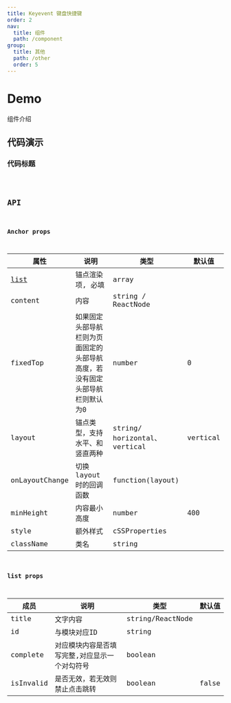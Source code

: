 ```yaml
---
title: Keyevent 键盘快捷键
order: 2
nav:
  title: 组件
  path: /component
group:
  title: 其他
  path: /other
  order: 5
---
```


# Demo
组件介绍

## 代码演示

### 代码标题
<code src="./demo/demo1.tsx" />

## API
### Anchor props

| 属性           | 说明                                                                        | 类型                          | 默认值   |
| -------------- | --------------------------------------------------------------------------- | ----------------------------- | -------- |
| <a href="#list-props">list</a>           | 锚点渲染项, 必填                                                            | array                         |          |
| content        | 内容                                                                        | string / ReactNode            |          |
| fixedTop       | 如果固定头部导航栏则为页面固定的头部导航高度，若没有固定头部导航栏则默认为0 | number                        | 0        |
| layout         | 锚点类型，支持水平、和竖直两种                                              | string/ horizontal、 vertical | vertical |
| onLayoutChange | 切换layout时的回调函数                                                      | function(layout)              |          |
| minHeight      | 内容最小高度                                                                | number                        | 400      |
| style          | 额外样式                                                                    | cSSProperties                 |          |
| className      | 类名                                                                        | string                        |          |

    
### list props 

| 成员      | 说明                                          | 类型             | 默认值 |
| --------- | --------------------------------------------- | ---------------- | ------ |
| title     | 文字内容                                      | string/ReactNode |        |
| id        | 与模块对应ID                                  | string           |        |
| complete  | 对应模块内容是否填写完整,对应显示一个对勾符号 | boolean          |        |
| isInvalid | 是否无效，若无效则禁止点击跳转                | boolean          | false  |
